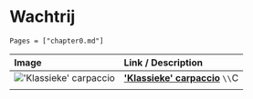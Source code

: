 # Wachtrij

```@contents
Pages = ["chapter0.md"]
```

| Image| Link / Description |
| :--- | :--- |
| !['Klassieke' carpaccio](https://static.ah.nl/static/recepten/img_RAM_PRD130910_1224x900_JPG.jpg) | **['Klassieke' carpaccio](https://www.ah.nl/allerhande/recept/R-R8184/klassieke-carpaccio)** ``\\``C |
||